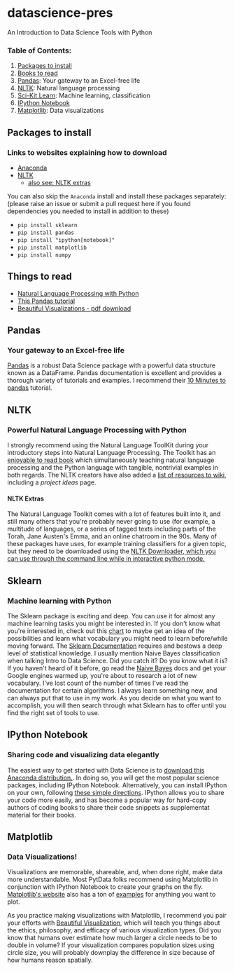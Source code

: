 # datascience-pres
An Introduction to Data Science Tools with Python

### Table of Contents:
1. [Packages to install](https://github.com/emmagras/datascience-pres/tree/master#packages-to-install)
2. [Books to read](https://github.com/emmagras/datascience-pres/blob/master/README.md#things-to-read)
1. [Pandas](https://github.com/emmagras/datascience-pres/tree/master#pandas): Your gateway to an Excel-free life
1. [NLTK](https://github.com/emmagras/datascience-pres/tree/master#nltk): Natural language processing
1. [Sci-Kit Learn](https://github.com/emmagras/datascience-pres/tree/master#sklearn): Machine learning, classification
2. [IPython Notebook](ipython-notebook)
1. [Matplotlib](https://github.com/emmagras/datascience-pres/tree/master#matplotlib): Data visualizations

## Packages to install
### Links to websites explaining how to download
- [Anaconda](http://continuum.io/downloads#py34)
- [NLTK](http://www.nltk.org/install.html)
  - [also see: NLTK extras](https://github.com/emmagras/datascience-pres/blob/master/README.md#nltk-extras)

You can also skip the `Anaconda` install and install these packages separately:
(please raise an issue or submit a pull request here if you found dependencies you needed to install in addition to these)
- `pip install sklearn`
- `pip install pandas`
- `pip install "ipython[notebook]"`
- `pip install matplotlib`
- `pip install numpy`

## Things to read 
-  [Natural Language Processing with Python](http://www.nltk.org/book/ch01.html)
-  [This Pandas tutorial](http://pandas.pydata.org/pandas-docs/stable/10min.html)
-  [Beautiful Visualizations - pdf download](http://deca.cuc.edu.cn/Community/cfs-filesystemfile.ashx/__key/CommunityServer.Components.PostAttachments/00.00.00.11.38/Beautiful.Visualization.pdf)

## Pandas
### Your gateway to an Excel-free life

[Pandas](http://pandas.pydata.org/) is a robust Data Science package with a powerful data structure known as a DataFrame. Pandas documentation is excellent and provides a thorough variety of tutorials and examples. I recommend their [10 Minutes to pandas](http://pandas.pydata.org/pandas-docs/stable/10min.html) tutorial.

## NLTK
### Powerful Natural Language Processing with Python

I strongly recommend using the Natural Language ToolKit during your introductory steps into Natural Language Processing. The Toolkit has an [enjoyable to read book](http://www.nltk.org/book/) which simultaneously teaching natural language processing and the Python language with tangible, nontrivial examples in both regards. 
The NLTK creators have also added a [list of resources to wiki](https://github.com/nltk/nltk/wiki), including a *project ideas* page. 
####  NLTK Extras

The Natural Language Toolkit comes with a lot of features built into it, and still many others that you're probably never going to use (for example, a multitude of languages, or a series of tagged texts including parts of the Torah, Jane Austen's Emma, and an online chatroom in the 90s. Many of these packages have uses, for example training classifiers for a given topic, but they need to be downloaded using the [NLTK Downloader, which you can use through the command line while in interactive python mode.](http://www.nltk.org/data.html)

## Sklearn
### Machine learning with Python

The Sklearn package is exciting and deep. You can use it for almost any machine learning tasks you might be interested in. If you don't know what you're interested in, check out this [chart](http://scikit-learn.org/stable/tutorial/machine_learning_map/index.html) to maybe get an idea of the possibilities and learn what vocabulary you might need to learn before/while moving forward. The [Sklearn Documentation](http://scikit-learn.org/stable/user_guide.html) requires and bestows a deep level of statistical knowledge. I usually mention Naive Bayes classification when talking Intro to Data Science. Did you catch it? Do you know what it is? If you haven't heard of it before, go read the [Naive Bayes](http://scikit-learn.org/stable/modules/naive_bayes.html) docs and get your Google engines warmed up, you're about to research a lot of new vocabulary. I've lost count of the number of times I've read the documentation for certain algorithms. I always learn something new, and can always put that to use in my work. As you decide on what you want to accomplish, you will then search through what Sklearn has to offer until you find the right set of tools to use. 

## IPython Notebook
### Sharing code and visualizing data elegantly

The easiest way to get started with Data Science is to [download this Anaconda distribution.](http://continuum.io/downloads#py34). In doing so, you will get the most popular science packages, including IPython Notebook. Alternatively, you can install IPython on your own, following [these simple directions](http://ipython.org/install.html). IPython allows you to share your code more easily, and has become a popular way for hard-copy authors of coding books to share their code snippets as supplementat material for their books. 

## Matplotlib
### Data Visualizations!

Visualizations are memorable, shareable, and, when done right, make data more understandable. Most PytData folks recommend using Matplotlib in conjunction with IPython Notebook to create your graphs on the fly. [Matplotlib's website](http://matplotlib.org/) also has a ton of [examples](http://matplotlib.org/examples/index.html) for anything you want to plot. 

As you practice making visualizations with Matplotlib, I recommend you pair your efforts with [Beautiful Visualization](http://deca.cuc.edu.cn/Community/cfs-filesystemfile.ashx/__key/CommunityServer.Components.PostAttachments/00.00.00.11.38/Beautiful.Visualization.pdf), which will teach you things about the ethics, philosophy, and efficacy of various visualization types. Did you know that humans over estimate how much larger a circle needs to be to double in volume? If your visualization compares population sizes using circle size, you will probably downplay the difference in size because of how humans reason spatially. 
